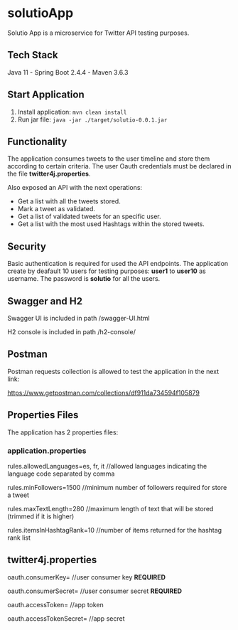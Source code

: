 # solutioApp
Solutio App is a microservice for Twitter API testing purposes. 

## Tech Stack
Java 11 - Spring Boot 2.4.4 - Maven 3.6.3

## Start Application
1. Install application: ```mvn clean install```
2. Run jar file: ```java -jar ./target/solutio-0.0.1.jar```

## Functionality
The application consumes tweets to the user timeline and store them according to certain criteria.
The user Oauth credentials must be declared in the file **twitter4j.properties**.

Also exposed an API with the next operations:
* Get a list with all the tweets stored.
* Mark a tweet as validated.
* Get a list of validated tweets for an specific user.
* Get a list with the most used Hashtags within the stored tweets.

## Security
Basic authentication is required for used the API endpoints.
The application create by deafault 10 users for testing purposes: **user1** to **user10** as username.
The password is **solutio** for all the users.

## Swagger and H2
Swagger UI is included in path /swagger-UI.html

H2 console is included in path /h2-console/

## Postman
Postman requests collection is allowed to test the application in the next link:

https://www.getpostman.com/collections/df911da734594f105879

## Properties Files
The application has 2 properties files:
### application.properties
rules.allowedLanguages=es, fr, it //allowed languages indicating the language code separated by comma

rules.minFollowers=1500 //minimum number of followers required for store a tweet

rules.maxTextLength=280 //maximum length of text that will be stored (trimmed if it is higher)

rules.itemsInHashtagRank=10 //number of items returned for the hashtag rank list
## twitter4j.properties
oauth.consumerKey= //user consumer key **REQUIRED**

oauth.consumerSecret= //user consumer secret **REQUIRED**

oauth.accessToken= //app token 

oauth.accessTokenSecret= //app secret
